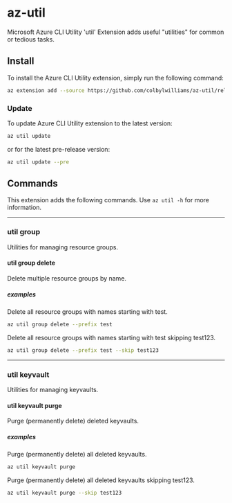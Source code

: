 # az-util

Microsoft Azure CLI Utility 'util' Extension adds useful "utilities" for common or tedious tasks.

## Install

To install the Azure CLI Utility extension, simply run the following command:

```sh
az extension add --source https://github.com/colbylwilliams/az-util/releases/latest/download/util-0.1.2-py2.py3-none-any.whl -y
```

### Update

To update Azure CLI Utility extension to the latest version:

```sh
az util update
```

or for the latest pre-release version:

```sh
az util update --pre
```

## Commands

This extension adds the following commands.  Use `az util -h` for more information.

---

### util group

Utilities for managing resource groups.

#### util group delete

Delete multiple resource groups by name.

##### examples

Delete all resource groups with names starting with test.

```sh
az util group delete --prefix test
```

Delete all resource groups with names starting with test skipping test123.

```sh
az util group delete --prefix test --skip test123
```

---

### util keyvault

Utilities for managing keyvaults.

#### util keyvault purge

Purge (permanently delete) deleted keyvaults.

##### examples

Purge (permanently delete) all deleted keyvaults.

```sh
az util keyvault purge
```

Purge (permanently delete) all deleted keyvaults skipping test123.

```sh
az util keyvault purge --skip test123
```

